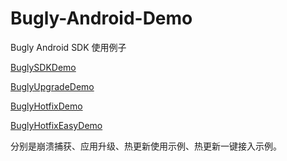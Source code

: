 # Bugly-Android-Demo
Bugly Android SDK 使用例子

[BuglySDKDemo](https://github.com/BuglyDevTeam/Bugly-Android-Demo/tree/master/BuglySDKDemo)

[BuglyUpgradeDemo](https://github.com/BuglyDevTeam/Bugly-Android-Demo/tree/master/BuglyUpgradeDemo)

[BuglyHotfixDemo](https://github.com/BuglyDevTeam/Bugly-Android-Demo/tree/master/BuglyUpgradeDemo)

[BuglyHotfixEasyDemo](https://github.com/BuglyDevTeam/Bugly-Android-Demo/tree/master/BuglyHotfixEasyDemo)

分别是崩溃捕获、应用升级、热更新使用示例、热更新一键接入示例。

